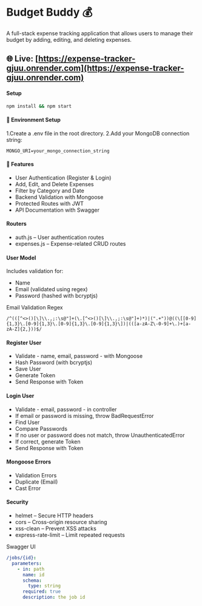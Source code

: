 # Budget Buddy 💰

A full-stack expense tracking application that allows users to manage their budget by adding, editing, and deleting expenses.

🌐 Live: [https://expense-tracker-gjuu.onrender.com](https://expense-tracker-gjuu.onrender.com)
---
#### Setup

```bash
npm install && npm start
```

#### 🌱 Environment Setup
1.Create a .env file in the root directory.
2.Add your MongoDB connection string:
```
MONGO_URI=your_mongo_connection_string
```
#### 🧩 Features
- User Authentication (Register & Login)
- Add, Edit, and Delete Expenses
- Filter by Category and Date
- Backend Validation with Mongoose
- Protected Routes with JWT
- API Documentation with Swagger


#### Routers

- auth.js – User authentication routes
- expenses.js – Expense-related CRUD routes

#### User Model
Includes validation for:
- Name
- Email (validated using regex)
- Password (hashed with bcryptjs)

Email Validation Regex

```regex
/^(([^<>()[\]\\.,;:\s@"]+(\.[^<>()[\]\\.,;:\s@"]+)*)|(".+"))@((\[[0-9]{1,3}\.[0-9]{1,3}\.[0-9]{1,3}\.[0-9]{1,3}\])|(([a-zA-Z\-0-9]+\.)+[a-zA-Z]{2,}))$/
```
#### Register User

- Validate - name, email, password - with Mongoose
- Hash Password (with bcryptjs)
- Save User
- Generate Token
- Send Response with Token

#### Login User

- Validate - email, password - in controller
- If email or password is missing, throw BadRequestError
- Find User
- Compare Passwords
- If no user or password does not match, throw UnauthenticatedError
- If correct, generate Token
- Send Response with Token

#### Mongoose Errors

- Validation Errors
- Duplicate (Email)
- Cast Error

#### Security

- helmet – Secure HTTP headers
- cors – Cross-origin resource sharing
- xss-clean – Prevent XSS attacks
- express-rate-limit – Limit repeated requests

Swagger UI

```yaml
/jobs/{id}:
  parameters:
    - in: path
      name: id
      schema:
        type: string
      required: true
      description: the job id
```
